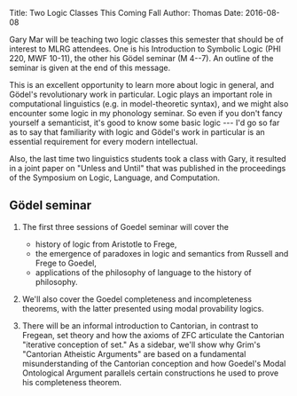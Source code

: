 Title: Two Logic Classes This Coming Fall
Author: Thomas 
Date: 2016-08-08

Gary Mar will be teaching two logic classes this semester that should 
be of interest to MLRG attendees. One is his Introduction to Symbolic 
Logic (PHI 220, MWF 10-11), the other his Gödel seminar (M 4--7). An 
outline of the seminar is given at the end of this message.

This is an excellent opportunity to learn more about logic in general, 
and Gödel's revolutionary work in particular. Logic plays an important 
role in computational linguistics (e.g. in model-theoretic syntax), 
and we might also encounter some logic in my phonology seminar. So 
even if you don't fancy yourself a semanticist, it's good to know some 
basic logic --- I'd go so far as to say that familiarity with logic 
and Gödel's work in particular is an essential requirement for every 
modern intellectual.

Also, the last time two linguistics students took a class with Gary, 
it resulted in a joint paper on "Unless and Until" that was published 
in the proceedings of the Symposium on Logic, Language, and 
Computation.


Gödel seminar
-------------

1.  The first three sessions of Goedel seminar will cover the

    - history of logic from Aristotle to Frege,
    - the emergence of paradoxes in logic and semantics from Russell and Frege to Goedel,
    - applications of the philosophy of language to the history of philosophy.

1.  We'll also cover the Goedel completeness and incompleteness 
theorems, with the latter presented using modal provability logics.

1.  There will be an informal introduction to Cantorian, in contrast to
Fregean, set theory and how the axioms of ZFC articulate the Cantorian
"iterative conception of set." As a sidebar, we'll show why Grim's
"Cantorian Atheistic Arguments" are based on a fundamental misunderstanding
of the Cantorian conception and how Goedel's Modal Ontological Argument
parallels certain constructions he used to prove his completeness theorem.
